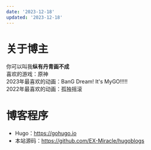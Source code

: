 ```yaml
---
date: '2023-12-18'
updated: '2023-12-18'
---
```


# 关于博主
你可以叫我**纵有丹青画不成**   
喜欢的游戏：原神   
2023年最喜欢的动画：BanG Dream! It's MyGO!!!!!   
2022年最喜欢的动画：孤独摇滚   

# 博客程序
- Hugo：https://gohugo.io
- 本站源码：https://github.com/EX-Miracle/hugoblogs